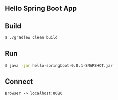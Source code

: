 Hello Spring Boot App
---

## Build
```bash
$ ./gradlew clean build
```

## Run
```bash
$ java -jar hello-springboot-0.0.1-SNAPSHOT.jar
```

## Connect
```
Browser -> localhost:8080
```

